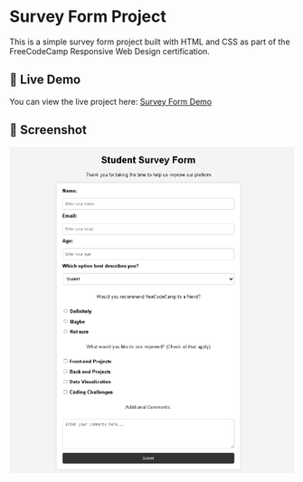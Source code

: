 # Survey Form Project
This is a simple survey form project built with HTML and CSS as part of the FreeCodeCamp Responsive Web Design certification.
## 🚀 Live Demo
You can view the live project here: [Survey Form Demo](https://danh-1305.github.io/survey-form/)
## 📸 Screenshot
![Survey Form Screenshot](screenshot.png)

